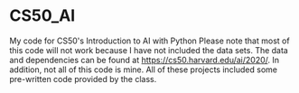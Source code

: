 # CS50_AI
My code for CS50's Introduction to AI with Python
Please note that most of this code will not work because I have not included the data sets. The data and dependencies can be found at https://cs50.harvard.edu/ai/2020/.
In addition, not all of this code is mine. All of these projects included some pre-written code provided by the class.
